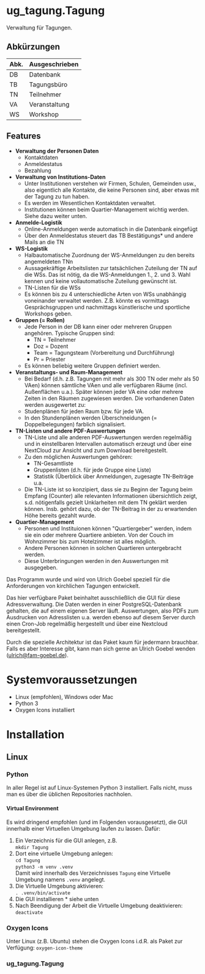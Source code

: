# ug_tagung.Tagung

Verwaltung für Tagungen.


## Abkürzungen

| Abk. | Ausgeschrieben |
| ---- | -------------- |
| DB   | Datenbank      |
| TB   | Tagungsbüro    |
| TN   | Teilnehmer     |
| VA   | Veranstaltung  |
| WS   | Workshop       |


## Features

* **Verwaltung der Personen Daten**
    * Kontaktdaten
    * Anmeldestatus
    * Bezahlung
* **Verwaltung von Institutions-Daten**
    * Unter Institutionen verstehen wir Firmen, Schulen, Gemeinden usw., also eigentlich alle
    Kontakte, die keine Personen sind, aber etwas mit der Tagung zu tun haben.
    * Es werden im Wesentlichen Kontaktdaten verwaltet.
    * Institutionen können beim Quartier-Management wichtig werden. Siehe dazu weiter unten.
* **Anmelde-Logistik**
    * Online-Anmeldungen werde automatisch in die Datenbank eingefügt
    * Über den Anmeldestatus steuert das TB Bestätigungs* und andere Mails an die TN
* **WS-Logistik**
    * Halbautomatische Zuordnung der WS-Anmeldungen zu den bereits angemeldeten TNn
    * Aussagekräftige Arbeitslisten zur tatsächlichen Zuteilung der TN auf die WSs. Das ist nötig, da die WS-Anmeldungen 1., 2. und 3. Wahl kennen und keine vollautomatische Zuteilung gewünscht ist.
    * TN-Listen für die WSs
    * Es können bis zu 4 unterschiedliche Arten von WSs unabhängig voneinander verwaltet werden. Z.B. könnte es vormittags Gesprächsgruppen und nachmittags künstlerische und sportliche Workshops geben.
* **Gruppen (= Rollen)**
    * Jede Person in der DB kann einer oder mehreren Gruppen angehören. Typische Gruppen sind:
        * TN = Teilnehmer
        * Doz = Dozent
        * Team = Tagungsteam (Vorbereitung und Durchführung)
        * Pr = Priester
    * Es können beliebig weitere Gruppen definiert werden.
* **Veranstaltungs- und Raum-Management**
    * Bei Bedarf (d.h. z.B. Tagungen mit mehr als 300 TN oder mehr als 50 VAen) können sämtliche VAen und alle verfügbaren Räume (incl. Außenflächen u.a.). Später können jeder VA eine oder mehrere Zeiten in den Räumen zugewiesen werden. Die vorhandenen Daten werden ausgewertet zu:
    * Studenplänen für jeden Raum bzw. für jede VA.
    * In den Stundenplänen werden Überschneidungen (= Doppelbelegungen) farblich signalisiert.
* **TN-Listen und andere PDF-Auswertungen**
    * TN-Liste und alle anderen PDF-Auswertungen werden regelmäßig und in einstellbaren Intervallen automatisch erzeugt und über eine NextCloud zur Ansicht und zum Download bereitgestellt.
    * Zu den möglichen Auswertungen gehören:
        * TN-Gesamtliste
        * Gruppenlisten (d.h. für jede Gruppe eine Liste)
        * Statistik (Überblick über Anmeldungen, zugesagte TN-Beiträge u.a.
    * Die TN-Liste ist so konzipiert, dass sie zu Beginn der Tagung beim Empfang (Counter) alle relevanten Informationen übersichtlich zeigt, s.d. nötigenfalls gezielt Unklarheiten mit dem TN geklärt werden können. Insb. gehört dazu, ob der TN-Beitrag in der zu erwartenden Höhe bereits gezahlt wurde.
* **Quartier-Management**
    * Personen und Instituionen können "Quartiergeber" werden, indem sie ein oder mehrere Quartiere anbieten. Von der Couch im Wohnzimmer bis zum Hotelzimmer ist alles möglich.
    * Andere Personen können in solchen Quartieren untergebracht werden.
    * Diese Unterbringungen werden in den Auswertungen mit ausgegeben.

Das Programm wurde und wird von Ulrich Goebel speziell für die Anforderungen von kirchlichen Tagungen entwickelt.

Das hier verfügbare Paket beinhaltet ausschließlich die GUI für diese Adressverwaltung. Die Daten werden in einer PostgreSQL-Datenbank gehalten, die auf einem eigenen Server läuft. Auswertungen, also PDFs zum Ausdrucken von Adresslisten u.a. werden ebenso auf diesem Server durch einen Cron-Job regelmäßig hergestellt und über eine Nextcloud bereitgestellt.

Durch die spezielle Architektur ist das Paket kaum für jedermann brauchbar. Falls es aber Interesse gibt, kann man sich gerne an Ulrich Goebel wenden (ulrich@fam-goebel.de).


# Systemvoraussetzungen

* Linux (empfohlen), Windows oder Mac
* Python 3
* Oxygen Icons installiert


# Installation

## Linux

### Python

In aller Regel ist auf Linux-Systemen Python 3 installiert. Falls nicht, muss man es über die üblichen Repositories nachholen.

#### Virtual Environment

Es wird dringend empfohlen (und im Folgenden vorausgesetzt), die GUI innerhalb einer Virtuellen Umgebung laufen zu lassen. Dafür:

1. Ein Verzeichnis für die GUI anlegen, z.B.  
`mkdir Tagung`
2. Dort eine virtuelle Umgebung anlegen:  
`cd Tagung`  
`python3 -m venv .venv`  
Damit wird innerhalb des Verzeichnisses `Tagung` eine Virtuelle Umgebung namens `.venv` angelegt.
2. Die Virtuelle Umgebung aktivieren:  
`. .venv/bin/activate`
3. Die GUI installieren * siehe unten
4. Nach Beendigung der Arbeit die Virtuelle Umgebung deaktivieren:  
`deactivate`

### Oxygen Icons

Unter Linux (z.B. Ubuntu) stehen die Oxygen Icons i.d.R. als Paket zur Verfügung: `oxygen-icon-theme`

### ug_tagung.Tagung


